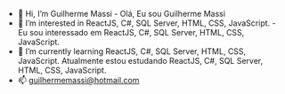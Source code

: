 - 👋 Hi, I’m Guilherme Massi - Olá, Eu sou Guilherme Massi 
- 👀 I’m interested in ReactJS, C#, SQL Server, HTML, CSS, JavaScript. - Eu sou interessado em ReactJS, C#, SQL Server, HTML, CSS, JavaScript.
- 🌱 I’m currently learning ReactJS, C#, SQL Server, HTML, CSS, JavaScript. Atualmente estou estudando ReactJS, C#, SQL Server, HTML, CSS, JavaScript.
- 📫 guilhermemassi@hotmail.com

<!---
gui5529/gui5529 is a ✨ special ✨ repository because its `README.md` (this file) appears on your GitHub profile.
You can click the Preview link to take a look at your changes.
--->
